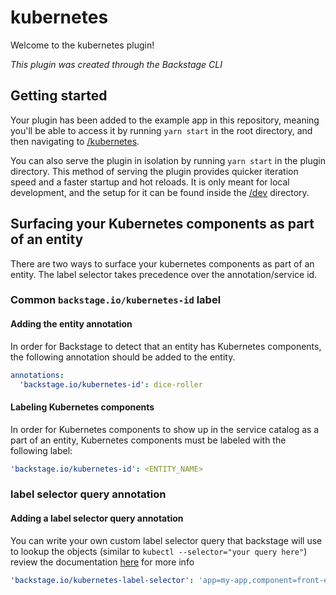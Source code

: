 # kubernetes

Welcome to the kubernetes plugin!

_This plugin was created through the Backstage CLI_

## Getting started

Your plugin has been added to the example app in this repository, meaning you'll be able to access it by running `yarn start` in the root directory, and then navigating to [/kubernetes](http://localhost:3000/kubernetes).

You can also serve the plugin in isolation by running `yarn start` in the plugin directory.
This method of serving the plugin provides quicker iteration speed and a faster startup and hot reloads.
It is only meant for local development, and the setup for it can be found inside the [/dev](./dev) directory.

## Surfacing your Kubernetes components as part of an entity

There are two ways to surface your kubernetes components as part of an entity.
The label selector takes precedence over the annotation/service id.

### Common `backstage.io/kubernetes-id` label

#### Adding the entity annotation

In order for Backstage to detect that an entity has Kubernetes components,
the following annotation should be added to the entity.

```yaml
annotations:
  'backstage.io/kubernetes-id': dice-roller
```

#### Labeling Kubernetes components

In order for Kubernetes components to show up in the service catalog
as a part of an entity, Kubernetes components must be labeled with the following label:

```yaml
'backstage.io/kubernetes-id': <ENTITY_NAME>
```

### label selector query annotation

#### Adding a label selector query annotation

You can write your own custom label selector query that backstage will use to lookup the objects (similar to `kubectl --selector="your query here"`)
review the documentation [here](https://kubernetes.io/docs/concepts/overview/working-with-objects/labels/) for more info

```yaml
'backstage.io/kubernetes-label-selector': 'app=my-app,component=front-end'
```
